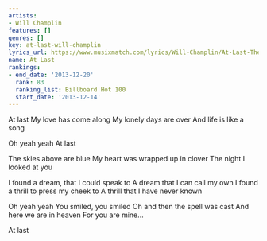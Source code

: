 ```yaml
---
artists:
- Will Champlin
features: []
genres: []
key: at-last-will-champlin
lyrics_url: https://www.musixmatch.com/lyrics/Will-Champlin/At-Last-The-Voice-Performance
name: At Last
rankings:
- end_date: '2013-12-20'
  rank: 83
  ranking_list: Billboard Hot 100
  start_date: '2013-12-14'
---
```

At last
My love has come along
My lonely days are over
And life is like a song

Oh yeah yeah
At last

The skies above are blue
My heart was wrapped up in clover
The night I looked at you

I found a dream, that I could speak to
A dream that I can call my own
I found a thrill to press my cheek to
A thrill that I have never known

Oh yeah yeah
You smiled, you smiled
Oh and then the spell was cast
And here we are in heaven
For you are mine...

At last
